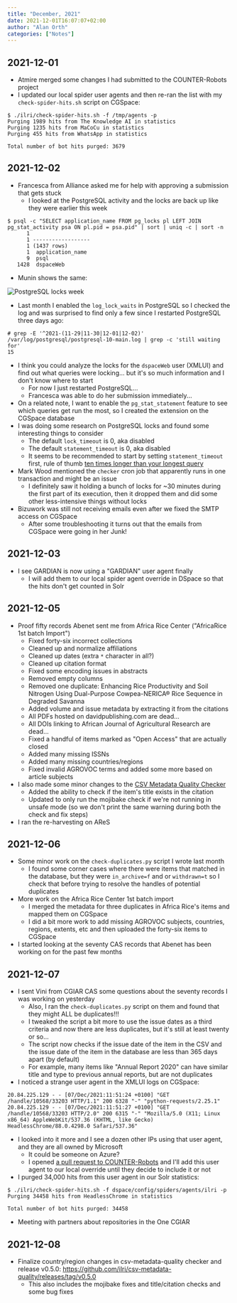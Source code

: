 ```yaml
---
title: "December, 2021"
date: 2021-12-01T16:07:07+02:00
author: "Alan Orth"
categories: ["Notes"]
---
```


## 2021-12-01

- Atmire merged some changes I had submitted to the COUNTER-Robots project
- I updated our local spider user agents and then re-ran the list with my `check-spider-hits.sh` script on CGSpace:

```console
$ ./ilri/check-spider-hits.sh -f /tmp/agents -p  
Purging 1989 hits from The Knowledge AI in statistics
Purging 1235 hits from MaCoCu in statistics
Purging 455 hits from WhatsApp in statistics

Total number of bot hits purged: 3679
```

<!--more-->

## 2021-12-02

- Francesca from Alliance asked me for help with approving a submission that gets stuck
  - I looked at the PostgreSQL activity and the locks are back up like they were earlier this week

```console
$ psql -c "SELECT application_name FROM pg_locks pl LEFT JOIN pg_stat_activity psa ON pl.pid = psa.pid" | sort | uniq -c | sort -n
      1 
      1 ------------------
      1 (1437 rows)
      1  application_name 
      9  psql
   1428  dspaceWeb
```

- Munin shows the same:

![PostgreSQL locks week](/cgspace-notes/2021/12/postgres_locks_ALL-week.png)

- Last month I enabled the `log_lock_waits` in PostgreSQL so I checked the log and was surprised to find only a few since I restarted PostgreSQL three days ago:

```console
# grep -E '^2021-(11-29|11-30|12-01|12-02)' /var/log/postgresql/postgresql-10-main.log | grep -c 'still waiting for'
15
```

- I think you could analyze the locks for the `dspaceWeb` user (XMLUI) and find out what queries were locking... but it's so much information and I don't know where to start
  - For now I just restarted PostgreSQL...
  - Francesca was able to do her submission immediately...
- On a related note, I want to enable the `pg_stat_statement` feature to see which queries get run the most, so I created the extension on the CGSpace database
- I was doing some research on PostgreSQL locks and found some interesting things to consider
  - The default `lock_timeout` is 0, aka disabled
  - The default `statement_timeout` is 0, aka disabled
  - It seems to be recommended to start by setting `statement_timeout` first, rule of thumb [ten times longer than your longest query](https://github.com/jberkus/annotated.conf/blob/master/postgresql.10.simple.conf#L211)
- Mark Wood mentioned the `checker` cron job that apparently runs in one transaction and might be an issue
  - I definitely saw it holding a bunch of locks for ~30 minutes during the first part of its execution, then it dropped them and did some other less-intensive things without locks
- Bizuwork was still not receiving emails even after we fixed the SMTP access on CGSpace
  - After some troubleshooting it turns out that the emails from CGSpace were going in her Junk!

## 2021-12-03

- I see GARDIAN is now using a "GARDIAN" user agent finally
  - I will add them to our local spider agent override in DSpace so that the hits don't get counted in Solr

## 2021-12-05

- Proof fifty records Abenet sent me from Africa Rice Center ("AfricaRice 1st batch Import")
  - Fixed forty-six incorrect collections
  - Cleaned up and normalize affiliations
  - Cleaned up dates (extra `*` character in all?)
  - Cleaned up citation format
  - Fixed some encoding issues in abstracts
  - Removed empty columns
  - Removed one duplicate: Enhancing Rice Productivity and Soil Nitrogen Using Dual-Purpose Cowpea-NERICA® Rice Sequence in Degraded Savanna
  - Added volume and issue metadata by extracting it from the citations
  - All PDFs hosted on davidpublishing.com are dead...
  - All DOIs linking to African Journal of Agricultural Research are dead...
  - Fixed a handful of items marked as "Open Access" that are actually closed
  - Added many missing ISSNs
  - Added many missing countries/regions
  - Fixed invalid AGROVOC terms and added some more based on article subjects
- I also made some minor changes to the [CSV Metadata Quality Checker](https://github.com/ilri/csv-metadata-quality)
  - Added the ability to check if the item's title exists in the citation
  - Updated to only run the mojibake check if we're not running in unsafe mode (so we don't print the same warning during both the check and fix steps)
- I ran the re-harvesting on AReS

## 2021-12-06

- Some minor work on the `check-duplicates.py` script I wrote last month
  - I found some corner cases where there were items that matched in the database, but they were `in_archive=f` and or `withdrawn=t` so I check that before trying to resolve the handles of potential duplicates
- More work on the Africa Rice Center 1st batch import
  - I merged the metadata for three duplicates in Africa Rice's items and mapped them on CGSpace
  - I did a bit more work to add missing AGROVOC subjects, countries, regions, extents, etc and then uploaded the forty-six items to CGSpace
- I started looking at the seventy CAS records that Abenet has been working on for the past few months

## 2021-12-07

- I sent Vini from CGIAR CAS some questions about the seventy records I was working on yesterday
  - Also, I ran the `check-duplicates.py` script on them and found that they might ALL be duplicates!!!
  - I tweaked the script a bit more to use the issue dates as a third criteria and now there are less duplicates, but it's still at least twenty or so...
  - The script now checks if the issue date of the item in the CSV and the issue date of the item in the database are less than 365 days apart (by default)
  - For example, many items like "Annual Report 2020" can have similar title and type to previous annual reports, but are not duplicates
- I noticed a strange user agent in the XMLUI logs on CGSpace:

```console
20.84.225.129 - - [07/Dec/2021:11:51:24 +0100] "GET /handle/10568/33203 HTTP/1.1" 200 6328 "-" "python-requests/2.25.1"
20.84.225.129 - - [07/Dec/2021:11:51:27 +0100] "GET /handle/10568/33203 HTTP/2.0" 200 6315 "-" "Mozilla/5.0 (X11; Linux x86_64) AppleWebKit/537.36 (KHTML, like Gecko) HeadlessChrome/88.0.4298.0 Safari/537.36"
```

- I looked into it more and I see a dozen other IPs using that user agent, and they are all owned by Microsoft
  - It could be someone on Azure?
  - I opened [a pull request to COUNTER-Robots](https://github.com/atmire/COUNTER-Robots/pull/49) and I'll add this user agent to our local override until they decide to include it or not
- I purged 34,000 hits from this user agent in our Solr statistics:

```console
$ ./ilri/check-spider-hits.sh -f dspace/config/spiders/agents/ilri -p
Purging 34458 hits from HeadlessChrome in statistics

Total number of bot hits purged: 34458
```

- Meeting with partners about repositories in the One CGIAR

## 2021-12-08

- Finalize country/region changes in csv-metadata-quality checker and release v0.5.0: https://github.com/ilri/csv-metadata-quality/releases/tag/v0.5.0
  - This also includes the mojibake fixes and title/citation checks and some bug fixes

<!-- vim: set sw=2 ts=2: -->
